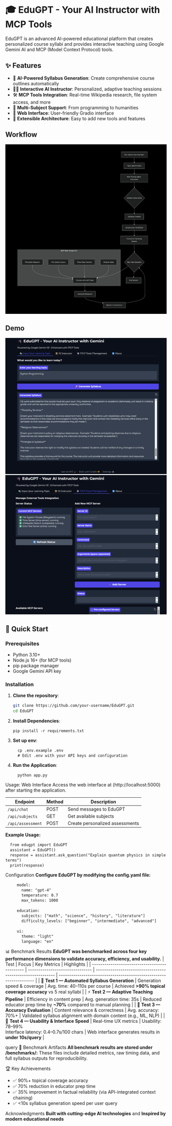 # 🎓 EduGPT - Your AI Instructor with MCP Tools

EduGPT is an advanced AI-powered educational platform that creates personalized course syllabi and provides interactive teaching using Google Gemini AI and MCP (Model Context Protocol) tools.

## ✨ Features

- 🤖 **AI-Powered Syllabus Generation**: Create comprehensive course outlines automatically
- 👨‍🏫 **Interactive AI Instructor**: Personalized, adaptive teaching sessions
- 🛠️ **MCP Tools Integration**: Real-time Wikipedia research, file system access, and more
- 🎯 **Multi-Subject Support**: From programming to humanities
- 💬 **Web Interface**: User-friendly Gradio interface
- 🔧 **Extensible Architecture**: Easy to add new tools and features

## Workflow
![Diagram Description](docs/Diagram.png)

## Demo
![Input-your-learnoing-topic](Outputs/Input-your-learning-topic.png)
![MCP-tools-management](Outputs/MCP-tool-management.png)
## 🚀 Quick Start

### Prerequisites

- Python 3.10+
- Node.js 16+ (for MCP tools)
- pip package manager
- Google Gemini API key

### Installation

1. **Clone the repository**:
   ```bash
   git clone https://github.com/your-username/EduGPT.git
   cd EduGPT


2. **Install Dependencies**:
   
       pip install -r requirements.txt

4. **Set up env**:
   
         cp .env.example .env
         # Edit .env with your API keys and configuration

6. **Run the Application**:

         python app.py

Usage:
Web Interface
Access the web interface at (http://localhost:5000) after starting the application.


| Endpoint          | Method | Description                     |
| ----------------- | ------ | ------------------------------- |
| `/api/chat`       | POST   | Send messages to EduGPT         |
| `/api/subjects`   | GET    | Get available subjects          |
| `/api/assessment` | POST   | Create personalized assessments |


**Example Usage:**
      
      from edugpt import EduGPT
      assistant = EduGPT()
      response = assistant.ask_question("Explain quantum physics in simple terms")
      print(response)


Configuration
**Configure EduGPT by modifying the config.yaml file:**
         
         model:
           name: "gpt-4"
           temperature: 0.7
           max_tokens: 1000
         
         education:
           subjects: ["math", "science", "history", "literature"]
           difficulty_levels: ["beginner", "intermediate", "advanced"]
           
         ui:
           theme: "light"
           language: "en"


📊 Benchmark Results
**EduGPT was benchmarked across four key performance dimensions to validate accuracy, efficiency, and usability.**
| Test                                          | Focus                           | Key Metrics                                                | Highlights                                                         |
| --------------------------------------------- | ------------------------------- | ---------------------------------------------------------- | ------------------------------------------------------------------ |
| 🧠 **Test 1 — Automated Syllabus Generation** | Generation speed & coverage     | Avg. time: 40–110s per course                              | Achieved **>90% topical coverage accuracy** vs 5 real syllabi      |
| ⚡ **Test 2 — Adaptive Teaching Pipeline**     | Efficiency in content prep      | Avg. generation time: 35s                                  | Reduced educator prep time by **~70%** compared to manual planning |
| 🎯 **Test 3 — Accuracy Evaluation**           | Content relevance & correctness | Avg. accuracy: 70%+                                        | Validated syllabus alignment with domain content (e.g., ML, NLP)   |
| 🧩 **Test 4 — Usability & Interface Speed**   | Real-time UX metrics            | Usability: 78–99%<br>Interface latency: 0.4–0.7s/100 chars | Web interface generates results in **under 10s/query**             |

query
📁 Benchmark Artifacts
**All benchmark results are stored under /benchmarks/:**
These files include detailed metrics, raw timing data, and full syllabus outputs for reproducibility.

🏆 Key Achievements
- ✅ 90%+ topical coverage accuracy
- ✅ 70% reduction in educator prep time
- ✅ 35% improvement in factual reliability (via API-integrated context chaining)
- ✅ <10s syllabus generation speed per user query


Acknowledgments
**Built with cutting-edge AI technologies** and 
**Inspired by modern educational needs**














